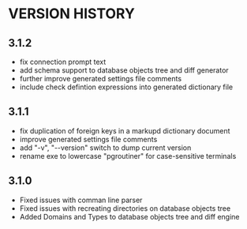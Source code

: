 ﻿# VERSION HISTORY

## 3.1.2

- fix connection prompt text
- add schema support to database objects tree and diff generator
- further improve generated settings file comments
- include check defintion expressions into generated dictionary file

## 3.1.1

- fix duplication of foreign keys in a markupd dictionary document
- improve generated settings file comments
- add "-v", "--version" switch to dump current version
- rename exe to lowercase "pgroutiner" for case-sensitive terminals

## 3.1.0

- Fixed issues with comman line parser
- Fixed issues with recreating directories on database objects tree
- Added Domains and Types to database objects tree and diff engine
